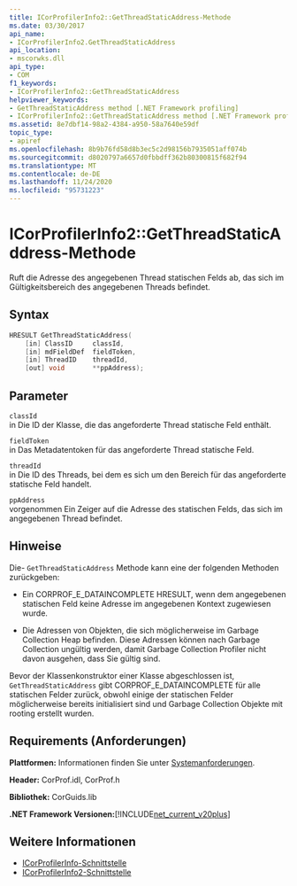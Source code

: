 ```yaml
---
title: ICorProfilerInfo2::GetThreadStaticAddress-Methode
ms.date: 03/30/2017
api_name:
- ICorProfilerInfo2.GetThreadStaticAddress
api_location:
- mscorwks.dll
api_type:
- COM
f1_keywords:
- ICorProfilerInfo2::GetThreadStaticAddress
helpviewer_keywords:
- GetThreadStaticAddress method [.NET Framework profiling]
- ICorProfilerInfo2::GetThreadStaticAddress method [.NET Framework profiling]
ms.assetid: 8e7dbf14-98a2-4384-a950-58a7640e59df
topic_type:
- apiref
ms.openlocfilehash: 8b9b76fd58d8b3ec5c2d98156b7935051aff074b
ms.sourcegitcommit: d8020797a6657d0fbbdff362b80300815f682f94
ms.translationtype: MT
ms.contentlocale: de-DE
ms.lasthandoff: 11/24/2020
ms.locfileid: "95731223"
---
```

# <a name="icorprofilerinfo2getthreadstaticaddress-method"></a>ICorProfilerInfo2::GetThreadStaticAddress-Methode

Ruft die Adresse des angegebenen Thread statischen Felds ab, das sich im Gültigkeitsbereich des angegebenen Threads befindet.  
  
## <a name="syntax"></a>Syntax  
  
```cpp  
HRESULT GetThreadStaticAddress(  
    [in] ClassID     classId,  
    [in] mdFieldDef  fieldToken,  
    [in] ThreadID    threadId,  
    [out] void       **ppAddress);  
```  
  
## <a name="parameters"></a>Parameter  

 `classId`  
 in Die ID der Klasse, die das angeforderte Thread statische Feld enthält.  
  
 `fieldToken`  
 in Das Metadatentoken für das angeforderte Thread statische Feld.  
  
 `threadId`  
 in Die ID des Threads, bei dem es sich um den Bereich für das angeforderte statische Feld handelt.  
  
 `ppAddress`  
 vorgenommen Ein Zeiger auf die Adresse des statischen Felds, das sich im angegebenen Thread befindet.  
  
## <a name="remarks"></a>Hinweise  

 Die- `GetThreadStaticAddress` Methode kann eine der folgenden Methoden zurückgeben:  
  
- Ein CORPROF_E_DATAINCOMPLETE HRESULT, wenn dem angegebenen statischen Feld keine Adresse im angegebenen Kontext zugewiesen wurde.  
  
- Die Adressen von Objekten, die sich möglicherweise im Garbage Collection Heap befinden. Diese Adressen können nach Garbage Collection ungültig werden, damit Garbage Collection Profiler nicht davon ausgehen, dass Sie gültig sind.  
  
 Bevor der Klassenkonstruktor einer Klasse abgeschlossen ist, `GetThreadStaticAddress` gibt CORPROF_E_DATAINCOMPLETE für alle statischen Felder zurück, obwohl einige der statischen Felder möglicherweise bereits initialisiert sind und Garbage Collection Objekte mit rooting erstellt wurden.  
  
## <a name="requirements"></a>Requirements (Anforderungen)  

 **Plattformen:** Informationen finden Sie unter [Systemanforderungen](../../get-started/system-requirements.md).  
  
 **Header:** CorProf.idl, CorProf.h  
  
 **Bibliothek:** CorGuids.lib  
  
 **.NET Framework Versionen:**[!INCLUDE[net_current_v20plus](../../../../includes/net-current-v20plus-md.md)]  
  
## <a name="see-also"></a>Weitere Informationen

- [ICorProfilerInfo-Schnittstelle](icorprofilerinfo-interface.md)
- [ICorProfilerInfo2-Schnittstelle](icorprofilerinfo2-interface.md)
